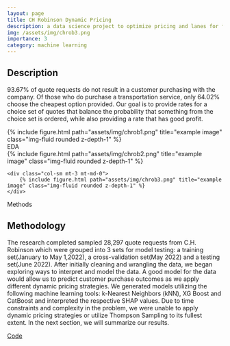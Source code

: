 ```yaml
---
layout: page
title: CH Robinson Dynamic Pricing
description: a data science project to optimize pricing and lanes for freights
img: /assets/img/chrob3.png
importance: 3
category: machine learning
---
```


## Description
93.67% of quote requests do not result in a customer purchasing with the company. Of those who do purchase a transportation service, only 64.02% choose the cheapest option provided. Our goal is to provide rates for a choice set of quotes that balance the probability that something from the choice set is ordered, while also providing a rate that has good profit.


<div class="row">
    <div class="col-sm mt-3 mt-md-0">
        {% include figure.html path="assets/img/chrob1.png" title="example image" class="img-fluid rounded z-depth-1" %}
    </div>
</div>
<div class="caption">
    EDA
</div>
<div class="row">
    <div class="col-sm mt-3 mt-md-0">
        {% include figure.html path="assets/img/chrob2.png" title="example image" class="img-fluid rounded z-depth-1" %}
    </div>

    <div class="col-sm mt-3 mt-md-0">
        {% include figure.html path="assets/img/chrob3.png" title="example image" class="img-fluid rounded z-depth-1" %}
    </div>
</div>
<div class="caption">
    Methods
</div>

## Methodology
The research completed sampled 28,297 quote requests from C.H. Robinson which were grouped into 3 sets for model testing: a training set(January to May 1,2022), a cross-validation set(May 2022) and a testing set(June
2022). After initially cleaning and wrangling the data, we began exploring ways to interpret and model the data. A good model for the data would allow us to predict customer purchase outcomes as we apply different dynamic
pricing strategies. We generated models utilizing the following machine learning tools: k-Nearest Neighbors (kNN), XG Boost and CatBoost and interpreted the respective SHAP values. Due to time constraints and
complexity in the problem, we were unable to apply dynamic pricing strategies or utilize Thompson Sampling to its fullest extent. In the next section, we will summarize our results.

<a href="https://github.com/AImeetsAG/Dynamic-Pricing-Project" target="_blank">Code</a>




